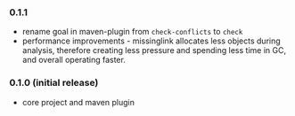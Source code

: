 ### 0.1.1
- rename goal in maven-plugin from `check-conflicts` to `check`
- performance improvements - missinglink allocates less objects during
  analysis, therefore creating less pressure and spending less time in GC, and
  overall operating faster.

### 0.1.0 (initial release)
- core project and maven plugin

